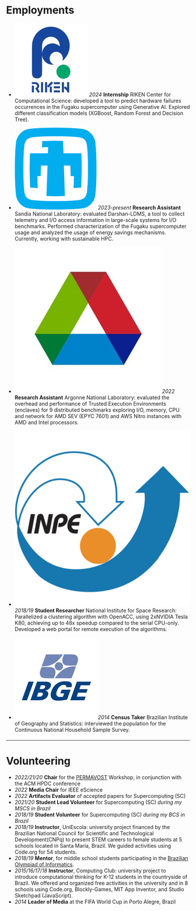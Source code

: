 # Employments

- <img class="experience-picture" src="./img/riken_logo.jpeg"> *2024* **Internship** RIKEN Center for Computational Science:
developed a tool to predict hardware failures occurrences in the Fugaku supercomputer using Generative AI. Explored different classification models (XGBoost, Random Forest and Decision Tree).

- <img class="experience-picture" src="./img/snl.png"> *2023-present* **Research Assistant** Sandia National Laboratory: evaluated Darshan-LDMS, a tool to collect telemetry and I/O access information in large-scale systems for I/O benchmarks. Performed characterization of the Fugaku supercomputer usage and analyzed the usage of energy savings mechanisms. Currently, working with sustainable HPC.

- <img class="experience-picture" src="./img/anl.jpg"> *2022* **Research Assistant** Argonne National Laboratory: evaluated the overhead and performance of Trusted Execution Environments (enclaves) for 9 distributed benchmarks exploring I/O, memory, CPU and network for AMD SEV (EPYC 7601) and AWS Nitro instances with AMD and Intel processors.

- <img class="experience-picture" src="./img/inpe.png"> *2018/19* **Student Researcher** National Institute for Space Research: Parallelized a clustering algorithm with OpenACC, using 2xNVIDIA Tesla K80, achieving up to 48x speedup compared to the serial CPU-only. Developed a web portal for remote execution of the algorithms.

- <img class="experience-picture" src="./img/ibge.png"> *2014* **Census Taker** Brazilian Institute of Geography and Statistics: interviewed the population for the Continuous National Household Sample Survey. 

<div style="margin-top: 20px;"></div>

----

# Volunteering

- *2022/21/20* **Chair** for the [PERMAVOST](https://permavost.github.io/2021.html) Workshop, in conjunction with the ACM HPDC conference
- *2022*       **Media Chair** for IEEE eScience 
- *2022*       **Artifacts Evaluator** of accepted papers for Supercomputing (SC)
- *2021/20*    **Student Lead Volunteer** for Supercomputing (SC) *during my MSCS in Brazil*
- *2018/19*    **Student Volunteer** for Supercomputing (SC) *during my BCS in Brazil*
- *2018/19*    **Instructor**, UniEscola: university project financed by the Brazilian National Council for Scientific and Technological Development(CNPq) to present STEM careers to female students at 5 schools located in Santa Maria, Brazil. We guided activities using Code.org for 54 students. 
- *2018/19*    **Mentor**, for middle school students participating in the [Brazilian Olympiad of Informatics](https://olimpiada.ic.unicamp.br).
- *2015/16/17/18* **Instructor**, Computing Club: university project to introduce computational thinking for K-12 students in the countryside of Brazil. We offered and organized free activities in the university and in 8 schools using Code.org, Blockly-Games, MIT App Inventor, and Studio Sketchpad (JavaScript).
- *2014* **Leader of Media** at the FIFA World Cup in Porto Alegre, Brazil 

